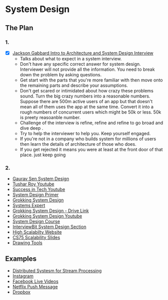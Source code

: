 # System Design

## The Plan

### 1.

- [x] [Jackson Gabbard Intro to Architecture and System Design Interview](https://www.youtube.com/watch?v=ZgdS0EUmn70)
  - Talks about what to expect in a system interview.
  - Don't have any specific correct answer for system design. Interviewer will not provide all the information. You need to break down the problem by asking questions.
  - Get start with the parts that you're more familiar with then move onto the remaining parts and describe your assumptions.
  - Don't get scared or intimidated about how crazy these problems sound. Turn the big crazy numbers into a reasonable numbers. Suppose there are 500m active users of an app but that doesn't mean all of them uses the app at the same time. Convert it into a rough numbers of concurrent users which might be 50k or less. 50k is preety reasoanble number.
  - Challenge of the interview is refine, refine and refine to go broad and dive deep .
  - Try to help the interviewer to help you. Keep yourself engaged.
  - If you're not in a company who builds system for millions of users then learn the details of architecture of those who does.
  - If you get rejected it means you were at least at the front door of that place. just keep going

### 2.

- [Gaurav Sen System Design](https://www.youtube.com/watch?v=xpDnVSmNFX0&list=PLMCXHnjXnTnvo6alSjVkgxV-VH6EPyvoX)
- [Tushar Roy Youtube](https://www.youtube.com/playlist?list=PLrmLmBdmIlps7GJJWW9I7N0P0rB0C3eY2)
- [Success in Tech Youtube](https://www.youtube.com/playlist?list=PLA8lYuzFlBqAy6dkZHj5VxUAaqr4vwrka)
- [System Design Primer](https://github.com/donnemartin/system-design-primer)
- [Grokking System Design](https://www.educative.io/courses/grokking-the-system-design-interview)
- [Systems Expert](algoexpert.io/systems/product)
- [Grokking System Design - Drive Link](https://drive.google.com/drive/folders/1Ui2Bm_eyiF3-IUO2kA2qXIKFqMLPDHaN?fbclid=IwAR2jGy50-muxjZjj-AUzgU3qNLzmCk25UIc_J_3_lgZBVnWLrXcgkM4wEfU)
- [Grokking System Design Youtube](https://www.youtube.com/playlist?list=PLkQkbY7JNJuC99VDJcpQdww-4aT3QhdJv)
- [System Design Course](https://www.hiredintech.com/courses/system-design?fbclid=IwAR27ic3qIpHC3yYC6iUqaZHy8xDKZIVczcDNbQqG7VS3njMhC4L4Dh6CYs4)
- [InterviewBit System Design Section](https://www.interviewbit.com/courses/system-design/topics/storage-scalability/?fbclid=IwAR24P7SxWbu3WPaucgRADITWxOtrsYpqO3eE8PMkkUeIHPVoaR1WxWuw4Gg)
- [High Scalabilty Website](http://highscalability.com/)
- [CS75 Scalability Slides]()
- [Drawing Tools](https://sketchboard.me/)

## Examples

- [Distributed Systesm for Stream Processing](https://www.youtube.com/watch?v=y3gQDXn4x7o&feature=share&fbclid=IwAR3bQLdrPHzgoIByyhlUsKSAjWJDu3IW8Xb0IFts-zr5IzetQYbwkxMoxjY)
- [Instagram](https://www.youtube.com/watch?v=hnpzNAPiC0E&fbclid=IwAR3BNu4ad6beluW2sfpKFHLNq5nSNPgGYN4zoZ5veumKN60iUog57p9f-dk)
- [Facebook Live Videos](https://www.youtube.com/watch?v=IO4teCbHvZw)
- [Netflix Push Message](https://www.youtube.com/watch?v=6w6E_B55p0E)
- [Dropbox](https://www.youtube.com/watch?v=PE4gwstWhmc&fbclid=IwAR1G1HM_snUl9jPH1etB9t5-9OjU_QY4Cg9mgFP6kQYleqvMSQJysFQcH3M)

